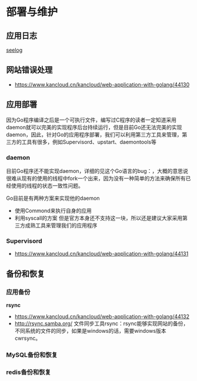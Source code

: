 # 部署与维护
## 应用日志
[seelog](https://www.kancloud.cn/kancloud/web-application-with-golang/44129)
## 网站错误处理
* https://www.kancloud.cn/kancloud/web-application-with-golang/44130
## 应用部署
因为Go程序编译之后是一个可执行文件，编写过C程序的读者一定知道采用daemon就可以完美的实现程序后台持续运行，但是目前Go还无法完美的实现daemon，因此，针对Go的应用程序部署，我们可以利用第三方工具来管理，第三方的工具有很多，例如Supervisord、upstart、daemontools等
### daemon
目前Go程序还不能实现daemon，详细的见这个Go语言的bug：，大概的意思说很难从现有的使用的线程中fork一个出来，因为没有一种简单的方法来确保所有已经使用的线程的状态一致性问题。

Go目前是有两种方案来实现他的daemon
- 使用Commond来执行自身的应用
- 利用syscall的方案
但是官方本身还不支持这一块，所以还是建议大家采用第三方成熟工具来管理我们的应用程序
### Supervisord
* https://www.kancloud.cn/kancloud/web-application-with-golang/44131
## 备份和恢复
### 应用备份
**rsync**
* https://www.kancloud.cn/kancloud/web-application-with-golang/44132
* http://rsync.samba.org/
文件同步工具rsync：rsync能够实现网站的备份，不同系统的文件的同步，如果是windows的话，需要windows版本cwrsync。

### MySQL备份和恢复
[](./MySQL备份和恢复.md)
### redis备份和恢复
[](./redis备份和恢复.md)

